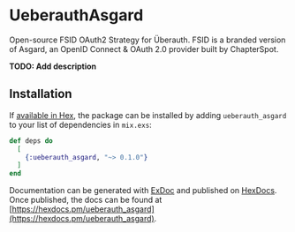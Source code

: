 # UeberauthAsgard

Open-source FSID OAuth2 Strategy for Überauth. FSID is a branded version of Asgard, an OpenID Connect & OAuth 2.0 provider built by ChapterSpot.

**TODO: Add description**

## Installation

If [available in Hex](https://hex.pm/docs/publish), the package can be installed
by adding `ueberauth_asgard` to your list of dependencies in `mix.exs`:

```elixir
def deps do
  [
    {:ueberauth_asgard, "~> 0.1.0"}
  ]
end
```

Documentation can be generated with [ExDoc](https://github.com/elixir-lang/ex_doc)
and published on [HexDocs](https://hexdocs.pm). Once published, the docs can
be found at [https://hexdocs.pm/ueberauth_asgard](https://hexdocs.pm/ueberauth_asgard).

